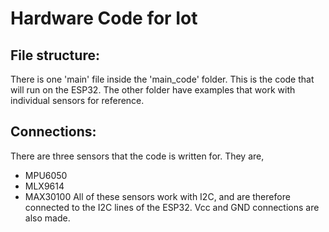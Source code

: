 # Hardware Code for Iot
## File structure:
There is one 'main' file inside the 'main_code' folder. This is the code that will run on the ESP32. The other folder have examples that work with individual sensors
for reference.
## Connections:
There are three sensors that the code is written for. They are, 
- MPU6050
- MLX9614
- MAX30100
All of these sensors work with I2C, and are therefore connected to the I2C lines of the ESP32. Vcc and GND connections are also made.
